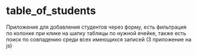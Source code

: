 # table_of_students

Приложение для добавления студентов через форму, есть фильтрация по колонке при клике на шапку таблицы по нужной ячейке, также есть поиск по совпадению среди всех имеющихся записей (3 приложение на js)
